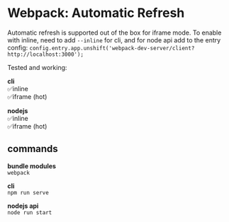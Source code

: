 # Webpack: Automatic Refresh

Automatic refresh is supported out of the box for iframe mode. To enable with inline, need to add `--inline` for cli, and for node api add to the entry config:  `config.entry.app.unshift('webpack-dev-server/client?http://localhost:3000');`

Tested and working:  

**cli**  
✅inline  
✅iframe (hot)  

**nodejs**  
✅inline  
✅iframe (hot)  


## commands

**bundle modules**  
`webpack`

**cli**  
`npm run serve`

**nodejs api**  
`node run start`
